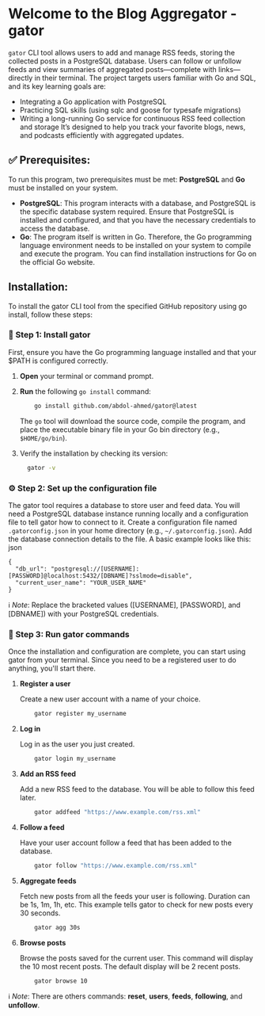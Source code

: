 # Welcome to the Blog Aggregator -gator

`gator` CLI tool allows users to add and manage RSS feeds, storing the collected posts in a PostgreSQL database. Users can follow or unfollow feeds and view summaries of aggregated posts—complete with links—directly in their terminal. The project targets users familiar with Go and SQL, and its key learning goals are:
- Integrating a Go application with PostgreSQL
- Practicing SQL skills (using sqlc and goose for typesafe migrations)
- Writing a long-running Go service for continuous RSS feed collection and storage
It’s designed to help you track your favorite blogs, news, and podcasts efficiently with aggregated updates.

## ✅ Prerequisites:

To run this program, two prerequisites must be met: **PostgreSQL** and **Go** must be installed on your system.
- **PostgreSQL**: This program interacts with a database, and PostgreSQL is the specific database system required. Ensure that PostgreSQL is installed and configured, and that you have the necessary credentials to access the database.
- **Go**: The program itself is written in Go. Therefore, the Go programming language environment needs to be installed on your system to compile and execute the program. You can find installation instructions for Go on the official Go website.


## Installation:
To install the gator CLI tool from the specified GitHub repository using go install, follow these steps:
### 💾 Step 1: Install gator
First, ensure you have the Go programming language installed and that your $PATH is configured correctly. 
1. **Open** your terminal or command prompt.

2. **Run** the following `go install` command:
    ```bash
        go install github.com/abdol-ahmed/gator@latest
    ```
   The `go` tool will download the source code, compile the program, and place the executable binary file in your Go bin directory (e.g., `$HOME/go/bin`). 

3. Verify the installation by checking its version:
    ```bash
      gator -v
    ```

### ⚙️ Step 2: Set up the configuration file
The gator tool requires a database to store user and feed data. You will need a PostgreSQL database instance running locally and a configuration file to tell gator how to connect to it. 
Create a configuration file named `.gatorconfig.json` in your home directory (e.g., `~/.gatorconfig.json`). 
Add the database connection details to the file. A basic example looks like this:
    json

    {
      "db_url": "postgresql://[USERNAME]:[PASSWORD]@localhost:5432/[DBNAME]?sslmode=disable",
      "current_user_name": "YOUR_USER_NAME"
    }

ℹ️ _Note_: Replace the bracketed values ([USERNAME], [PASSWORD], and [DBNAME]) with your PostgreSQL credentials. 

### 🤖 Step 3: Run gator commands
Once the installation and configuration are complete, you can start using gator from your terminal. Since you need to be a registered user to do anything, you'll start there. 
1. **Register a user**
    
    Create a new user account with a name of your choice.
    ```bash
        gator register my_username
    ```

2. **Log in**

    Log in as the user you just created.
    ```bash
        gator login my_username
    ```
3. **Add an RSS feed**

    Add a new RSS feed to the database. You will be able to follow this feed later.
    ```bash
        gator addfeed "https://www.example.com/rss.xml"
    ```

4. **Follow a feed**

    Have your user account follow a feed that has been added to the database. 
    ```bash
        gator follow "https://www.example.com/rss.xml"
    ```
5. **Aggregate feeds**

    Fetch new posts from all the feeds your user is following. Duration can be 1s, 1m, 1h, etc. This example tells gator to check for new posts every 30 seconds.
    ```bash
        gator agg 30s
    ```

6. **Browse posts**

    Browse the posts saved for the current user. This command will display the 10 most recent posts. The default display will be 2 recent posts.
    ```bash
        gator browse 10
    ```

ℹ️ _Note_: There are others commands: **reset**, **users**, **feeds**, **following**, and **unfollow**.